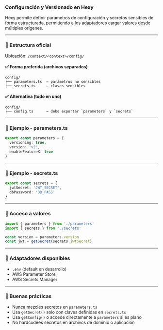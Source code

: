 ### Configuración y Versionado en Hexy

Hexy permite definir parámetros de configuración y secretos sensibles de forma estructurada, permitiendo a los adaptadores cargar valores desde múltiples orígenes.

---

### 🧩 Estructura oficial

Ubicación: `/context/<context>/config/`

#### ✅ Forma preferida (archivos separados)
```
config/
├── parameters.ts  ← parámetros no sensibles
├── secrets.ts     ← claves sensibles
```

#### ✅ Alternativa (todo en uno)
```
config/
├── config.ts      ← debe exportar `parameters` y `secrets`
```

---

### 📁 Ejemplo - parameters.ts

```ts
export const parameters = {
  versioning: true,
  version: 'v2',
  enableFeatureX: true
}
```

---

### 📁 Ejemplo - secrets.ts

```ts
export const secrets = {
  jwtSecret: 'JWT_SECRET',
  dbPassword: 'DB_PASS'
}
```

---

### 🧪 Acceso a valores

```ts
import { parameters } from './parameters'
import { secrets } from './secrets'

const version = parameters.version
const jwt = getSecret(secrets.jwtSecret)
```

---

### 🧩 Adaptadores disponibles

- `.env` (default en desarrollo)
- AWS Parameter Store
- AWS Secrets Manager

---

### 🧠 Buenas prácticas

- Nunca mezcles secretos en `parameters.ts`
- Usa `getSecret()` solo con claves definidas en `secrets.ts`
- Usa `getConfig()` o accede directamente a `parameters` si es plano
- No hardcodees secretos en archivos de dominio o aplicación
